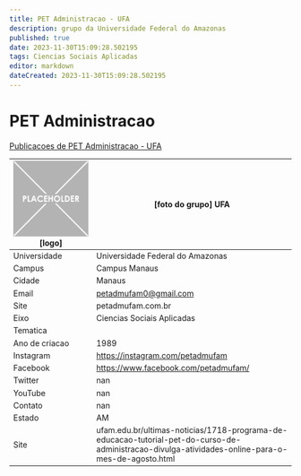 ```yaml
---
title: PET Administracao - UFA
description: grupo da Universidade Federal do Amazonas
published: true
date: 2023-11-30T15:09:28.502195
tags: Ciencias Sociais Aplicadas
editor: markdown
dateCreated: 2023-11-30T15:09:28.502195
---
```


# PET Administracao

[Publicacoes de PET Administracao - UFA](/atividade/65PETAdministracaoUFA/feed.md)

| ![placeholder.png](/placeholder.png) [logo] | [foto do grupo] UFA         |
| ------------------------------------------- | ------------------------------------------------- |
| Universidade                                | Universidade Federal do Amazonas      |
| Campus                                      | Campus Manaus            |
| Cidade                                      | Manaus             |
| Email                                       | petadmufam0@gmail.com             |
| Site                                        | petadmufam.com.br              |
| Eixo                                        | Ciencias Sociais Aplicadas              |
| Tematica                                    |           |
| Ano de criacao                              | 1989        |
| Instagram                                   | https://instagram.com/petadmufam         |
| Facebook                                    | https://www.facebook.com/petadmufam/          |
| Twitter                                     | nan           |
| YouTube                                     | nan           |
| Contato                                     | nan         |
| Estado                                      |  AM            |
| Site                                        | ufam.edu.br/ultimas-noticias/1718-programa-de-educacao-tutorial-pet-do-curso-de-administracao-divulga-atividades-online-para-o-mes-de-agosto.html |
